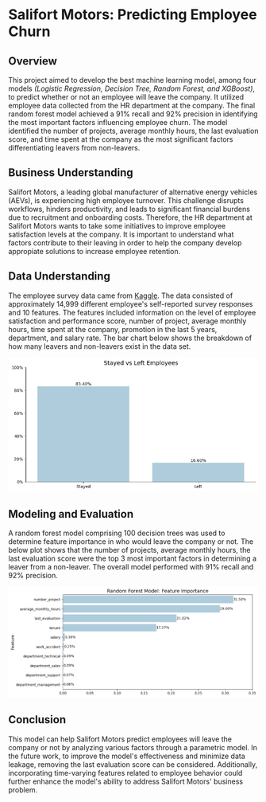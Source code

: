 # Salifort Motors: Predicting Employee Churn


## Overview

This project aimed to develop the best machine learning model, among four models *(Logistic Regression, Decision Tree, Random Forest, and XGBoost)*, to predict whether or not an employee will leave the company. It utilized employee data collected from the HR department at the company. The final random forest model achieved a 91% recall and 92% precision in identifying the most important factors influencing employee churn. The model identified the number of projects, average monthly hours, the last evaluation score, and time spent at the company as the most significant factors differentiating leavers from non-leavers.

## Business Understanding

Salifort Motors, a leading global manufacturer of alternative energy vehicles (AEVs), is experiencing high employee turnover. This challenge disrupts workflows, hinders productivity, and leads to significant financial burdens due to recruitment and onboarding costs. Therefore, the HR department at Salifort Motors wants to take some initiatives to improve employee satisfaction levels at the company. It is important to understand what factors contribute to their leaving in order to help the company develop appropiate solutions to increase employee retention.


## Data Understanding

The employee survey data came from [Kaggle](https://www.kaggle.com/datasets/mfaisalqureshi/hr-analytics-and-job-prediction?select=HR_comma_sep.csv). The data consisted of approximately 14,999 different employee's self-reported survey responses and 10 features. The features included information on the level of employee satisfaction and performance score, number of project, average monthly hours, time spent at the company, promotion in the last 5 years, department, and salary rate. The bar chart below shows the breakdown of how many leavers and non-leavers exist in the data set.

![Bar Plot Showing Leavers vs Non-Leavers](./images/stayed_vs_left.png)


## Modeling and Evaluation

A random forest model comprising 100 decision trees was used to determine feature importance in who would leave the company or not. The below plot shows that the number of projects, average monthly hours, the last evaluation score were the top 3 most important factors in determining a leaver from a non-leaver. The overall model performed with 91% recall and 92% precision. 

![Bar Plot Showing Feature Importances from Random Forest](./images/feature_importance.png)


## Conclusion

This model can help Salifort Motors predict employees will leave the company or not by analyzing various factors through a parametric model. In the future work, to improve the model's effectiveness and minimize data leakage, removing the last evaluation score can be considered. Additionally, incorporating time-varying features related to employee behavior could further enhance the model's ability to address Salifort Motors' business problem.